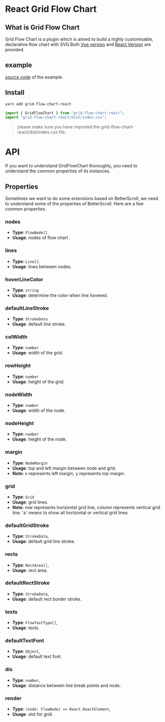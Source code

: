 # React Grid Flow Chart

## What is Grid Flow Chart

Grid Flow Chart is a plugin which is aimed to build a highly customisable, declarative flow chart with SVG.Both [Vue version](https://github.com/TJCollin/grid-flow-chart-vue) and [React Version](https://github.com/TJCollin/grid-flow-chart-react) are provided.

## example

[source code](https://github.com/TJCollin/grid-flow-chart-react/tree/main/example) of the example.

## Install

```bash
yarn add grid-flow-chart-react
```

```javascript
import { GridFlowChart } from "grid-flow-chart-react";
import "grid-flow-chart-react/dist/index.css";
```

> please make sure you have imported the grid-flow-chart-react/dist/index.css file.

# API

If you want to understand GridFlowChart thoroughly, you need to understand the common properties of its instances.

## Properties

Sometimes we want to do some extensions based on BetterScroll, we need to understand some of the properties of BetterScroll. Here are a few common properties.

### nodes

- **Type**: `FlowNode[]`.
- **Usage**: nodes of flow chart .

### lines

- **Type**: `Line[]`.
- **Usage**: lines between nodes.

### hoverLineColor

- **Type**: `string`
- **Usage**: determine the color when line hovered.

### defaultLineStroke

- **Type**: `StrokeData`
- **Usage**: default line stroke.

### colWidth

- **Type**: `number`
- **Usage**: width of the grid.

### rowHeight

- **Type**: `number`
- **Usage**: height of the grid.

### nodeWidth

- **Type**: `number`
- **Usage**: width of the node.

### nodeHeight

- **Type**: `number`
- **Usage**: height of the node.

### margin

- **Type**: `NodeMargin`
- **Usage**: top and left margin between node and grid.
- **Note**: x represents left margin, y represents top margin.

### grid

- **Type**: `Grid`
- **Usage**: grid lines.
- **Note**: row represents horizontal grid line, column represents vertical grid line. 'a' means to show all horizontal or vertical grid lines

### defaultGridStroke

- **Type**: `StrokeData`,
- **Usage**: default grid line stroke.

### rects

- **Type**: `RectArea[]`,
- **Usage**: rect area.

### defaultRectStroke

- **Type**: `StrokeData`,
- **Usage**: default rect border stroke.

### texts

- **Type**: `FlowTextType[]`,
- **Usage**: texts.

### defaultTextFont

- **Type**: `Object`,
- **Usage**: default text font.

### dis

- **Type**: `number`,
- **Usage**: distance between line break points and node.

### render

- **Type**: `(node: FlowNode) => React.ReactElement`,
- **Usage**: slot for grid.
